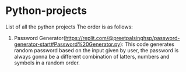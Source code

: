 # Python-projects
List of all the python projects
The order is as follows: 
1) Password Generator(https://replit.com/@preetpalsinghsp/password-generator-start#Password%20Generator.py): This code generates random password based on the input given by user, the password is always gonna be a different combination of latters, numbers and symbols in a random order.

